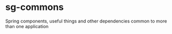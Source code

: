 # sg-commons
Spring components, useful things and other dependencies common to more than one application
